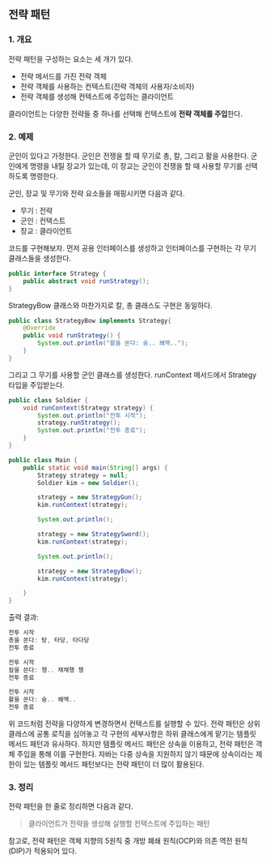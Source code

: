 ## 전략 패턴

### 1. 개요

전략 패턴을 구성하는 요소는 세 개가 있다.

- 전략 메서드를 가진 전략 객체
- 전략 객체를 사용하는 컨텍스트(전략 객체의 사용자/소비자)
- 전략 객체를 생성해 컨텍스트에 주입하는 클라이언트

클라이언트는 다양한 전략들 중 하나를 선택해 컨텍스트에 **전략 객체를 주입**한다.

### 2. 예제

군인이 있다고 가정한다.
군인은 전쟁을 할 때 무기로 총, 칼, 그리고 활을 사용한다.
군인에게 명령을 내릴 장교가 있는데, 이 장교는 군인이 전쟁을 할 때 사용할 무기를 선택하도록 명령한다.

군인, 장교 및 무기와 전략 요소들을 매핑시키면 다음과 같다.

- 무기 : 전략
- 군인 : 컨텍스트
- 장교 : 클라이언트

코드를 구현해보자.
먼저 공용 인터페이스를 생성하고 인터페이스를 구현하는 각 무기 클래스들을 생성한다.
```java
public interface Strategy {
    public abstract void runStrategy();
}
```

StrategyBow 클래스와 마찬가지로 칼, 총 클래스도 구현은 동일하다.

```java
public class StrategyBow implements Strategy{
    @Override
    public void runStrategy() {
        System.out.println("활을 쏜다: 슝.. 쐐액..");
    }
}
```

그리고 그 무기를 사용할 군인 클래스를 생성한다.
runContext 메서드에서 Strategy 타입을 주입받는다.

```java
public class Soldier {
    void runContext(Strategy strategy) {
        System.out.println("전투 시작");
        strategy.runStrategy();
        System.out.println("전투 종료");
    }
}
```

```java
public class Main {
    public static void main(String[] args) {
        Strategy strategy = null;
        Soldier kim = new Soldier();

        strategy = new StrategyGun();
        kim.runContext(strategy);

        System.out.println();

        strategy = new StrategySword();
        kim.runContext(strategy);

        System.out.println();

        strategy = new StrategyBow();
        kim.runContext(strategy);

    }
}
```
출력 결과:
```java
전투 시작
총을 쏜다: 탕, 타당, 타다당
전투 종료

전투 시작
칼을 쓴다: 챙.. 채채챙 챙
전투 종료

전투 시작
활을 쏜다: 슝.. 쐐액..
전투 종료
```

위 코드처럼 전략을 다양하게 변경하면서 컨텍스트를 실행할 수 있다.
전략 패턴은 상위 클래스에 공통 로직을 심어놓고 각 구현의 세부사항은 하위 클래스에게 맡기는 템플릿 메서드 패턴과 유사하다.
하지만 템플릿 메서드 패턴은 상속을 이용하고, 전략 패턴은 객체 주입을 통해 이를 구현한다.
자바는 다중 상속을 지원하지 않기 때문에 상속이라는 제한이 있는 템플릿 메서드 패턴보다는 전략 패턴이 더 많이 활용된다.

### 3. 정리

전략 패턴을 한 줄로 정리하면 다음과 같다.

> 클라이언트가 전략을 생성해 실행할 컨텍스트에 주입하는 패턴

참고로, 전략 패턴은 객체 지향의 5원칙 중 개방 폐쇄 원칙(OCP)와 의존 역전 원칙(DIP)가 적용되어 있다.